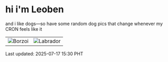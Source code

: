 # hi i'm Leoben

and i like dogs—so have some random dog pics that change whenever my CRON feels like it

|  |  |
|--------|----------|
| ![Borzoi](https://random-dog-vercel.vercel.app/api/random-borzoi?v=1752737457) | ![Labrador](https://random-dog-vercel.vercel.app/api/random-labrador?v=1752737457) |

Last updated: 2025-07-17 15:30 PHT
